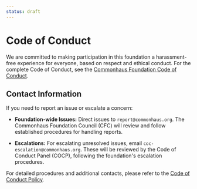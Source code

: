 ```yaml
---
status: draft
---
```

# Code of Conduct

We are committed to making participation in this foundation a harassment-free experience for everyone, based on respect and ethical conduct. For the complete Code of Conduct, see the [Commonhaus Foundation Code of Conduct](https://github.com/commonhaus/foundation/blob/main/policies/code-of-conduct.md).

## Contact Information

If you need to report an issue or escalate a concern:

- **Foundation-wide Issues:** Direct issues to `report@commonhaus.org`. The Commonhaus Foundation Council (CFC) will review and follow established procedures for handling reports.

- **Escalations:** For escalating unresolved issues, email `coc-escalation@commonhaus.org`. These will be reviewed by the Code of Conduct Panel (COCP), following the foundation's escalation procedures.

For detailed procedures and additional contacts, please refer to the [Code of Conduct Policy](https://github.com/commonhaus/foundation/blob/main/policies/code-of-conduct.md).
